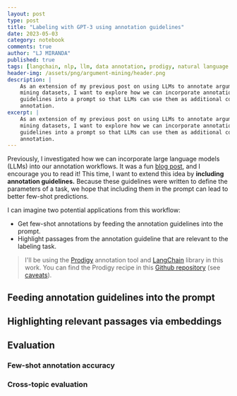 ```yaml
---
layout: post
type: post
title: "Labeling with GPT-3 using annotation guidelines"
date: 2023-05-03
category: notebook
comments: true
author: "LJ MIRANDA"
published: true
tags: [langchain, nlp, llm, data annotation, prodigy, natural language processing, chatgpt, gpt-j, gpt-3]
header-img: /assets/png/argument-mining/header.png
description: |
    As an extension of my previous post on using LLMs to annotate argument
    mining datasets, I want to explore how we can incorporate annotation
    guidelines into a prompt so that LLMs can use them as additional context for
    annotation.
excerpt: |
    As an extension of my previous post on using LLMs to annotate argument
    mining datasets, I want to explore how we can incorporate annotation
    guidelines into a prompt so that LLMs can use them as additional context for
    annotation.
---
```


<span class="firstcharacter">P</span>reviously, I investigated how we can
incorporate large language models (LLMs) into our annotation workflows. It was a
fun [blog post](/notebook/2023/03/28/llm-annotation/), and I encourage you to
read it! This time, I want to extend this idea by **including annotation
guidelines.** Because these guidelines were written to define the parameters of a task, 
we hope that including them in the prompt can lead to better few-shot predictions.

<!-- insert figure -->

<!-- review the process, the dataset you're using, etc. -->

I can imagine two potential applications from this workflow:
- Get few-shot annotations by feeding the annotation guidelines into the prompt.
- Highlight passages from the annotation guideline that are relevant to the labeling task.

> I'll be using the [Prodigy](https://prodi.gy) annotation tool and
> [LangChain](https://github.com/hwchase17/langchain) library in this work. 
> You can find the Prodigy recipe in this [Github repository]() (see [caveats](#caveats)).


## Feeding annotation guidelines into the prompt

<!-- talk about four chain types -->


## Highlighting relevant passages via embeddings


## Evaluation

<!-- talk about normalizing the labels across guidelines -->


### Few-shot annotation accuracy


### Cross-topic evaluation